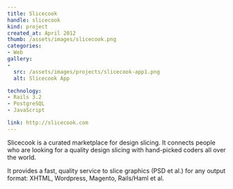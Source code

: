 ```yaml
---
title: Slicecook
handle: slicecook
kind: project
created_at: April 2012
thumb: /assets/images/slicecook.png
categories:
- Web
gallery:
-
  src: /assets/images/projects/slicecook-app1.png
  alt: Slicecook App

technology:
- Rails 3.2
- PostgreSQL
- JavaScript

link: http://slicecook.com
---
```


Slicecook is a curated marketplace for design slicing. It connects people who are looking for a quality design slicing with hand-picked coders all over the world.

It provides a fast, quality service to slice graphics (PSD et al.) for any output format: XHTML, Wordpress, Magento, Rails/Haml et al.

